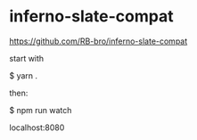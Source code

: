 # inferno-slate-compat
https://github.com/RB-bro/inferno-slate-compat


start with 


$ yarn .


then:


$ npm run watch


localhost:8080
